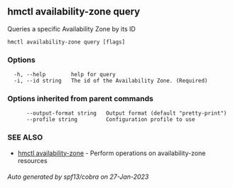 ## hmctl availability-zone query

Queries a specific Availability Zone by its ID

```
hmctl availability-zone query [flags]
```

### Options

```
  -h, --help        help for query
  -i, --id string   The id of the Availability Zone. (Required)
```

### Options inherited from parent commands

```
      --output-format string   Output format (default "pretty-print")
      --profile string         Configuration profile to use
```

### SEE ALSO

* [hmctl availability-zone](hmctl_availability-zone.md)	 - Perform operations on availability-zone resources

###### Auto generated by spf13/cobra on 27-Jan-2023
